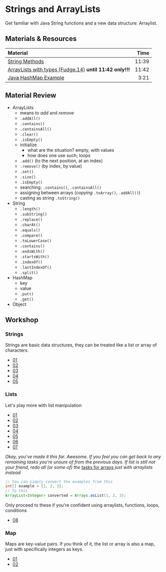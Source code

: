 # Strings and ArrayLists
Get familiar with Java String functions and a new data structure: Arraylist.


## Materials & Resources
| Material | Time |
|:-------- |-----:|
|[String Methods](https://www.youtube.com/watch?v=Hb_IVskG_Ck)|11:39|
|[ArrayLists with types (Fudge.14)](https://www.youtube.com/watch?v=FhqdMFJbsxs) __until 11:42 only!!!__|11:42|
|[Java HashMap Example](https://www.youtube.com/watch?v=J-klDVEtwkM)|3:21|


## Material Review
- ArrayLists
  - means to *add* and *remove*
  - `.addAll()`
  - `.contains()`
  - `.containsAll()`
  - `.clear()`
  - `.isEmpty()`
  - initialize
    - what are the situation? empty, with values
    - how does one use such; loops
  - `.add()` (to the next position, at an index)
  - `.remove()` (by index, by value)
  - `.set()`
  - `.size()`
  - `.isEmpty()`
  - searching: `.contains()`, `.containsAll()`
  - assigning between arrays (*copying* `.toArray()`, `.addAll()`)
  - casting as string `.toString()`
- String
  - `.length()`
  - `.subString()`
  - `.replace()`
  - `.charAt()`
  - `.equals()`
  - `.compare()`
  - `.toLowerCase()`
  - `.contains()`
  - `.endsWith()`
  - `.startsWith()`
  - `.indexOf()`
  - `.lastIndexOf()`
  - `.split()`
- HashMap
  - key
  - value
  - `.put()`
  - `.get()`
- Object

## Workshop

### Strings

Strings are basic data structures, they can be treated like a list or array of characters.

- [01](strings/simplereplace/simplereplace.java)
- [02](strings/urlfixer/urlfixer.java)
- [03](strings/takeslonger/takeslonger.java)
- [04](strings/todoprint/todoprint.java)
- [05](strings/reverse/reverse.java)


### Lists

Let's play more with list manipulation

- [01](lists/solarsystem/solarsystem.java)
- [02](lists/matchmaking/matchmaking.java)
- [03](lists/appendletter/appendletter.java)
- [04](lists/candyshop/candyshop.java)
- [05](lists/elementfinder/elementfinder.java)
- [06](lists/isinlist/isinlist.java)
- [07](lists/quoteswap/quoteswap.java)

*Okay, you've made it this far. Awesome. If you feel you can get back to any remaining tasks you're unsure of from the previous days. If list is still not your friend, redo all (or some of) the* [tasks for arrays](../functions-and-arrays/java.md#excercises-1) *just with arraylists instead*
```java
// You can simply convert the examples from this
int[] example = {1, 2, 3};
// To this
ArrayList<Integer> converted = Arrays.asList(1, 2, 3);
```

Only proceed to these if you're confident using arraylists, functions, loops, conditions
- [08](lists/calculator/calculator.java)

### Map

Maps are key-value pairs. If you think of it, the list or array is also a map, just with specifically integers as keys.

- [01](strings/hewillnever/hewillnever.java)
- [02](hashes/student-counter/student-counter.java)
